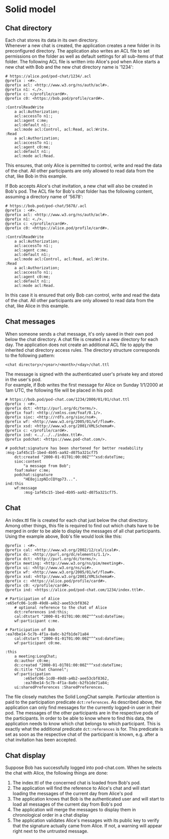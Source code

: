 # Solid model

## Chat directory

Each chat stores its data in its own directory.  
Whenever a new chat is created, the application creates a new folder in its preconfigured directory. The application also writes an ACL file to set permissions on the folder as well as default settings for all sub-items of that folder.
The following ACL file is written into Alice's pod when Alice starts a new chat with Bob and the new chat directory name is '1234':
```
# https://alice.pod/pod-chat/1234/.acl
@prefix : <#>.
@prefix acl: <http://www.w3.org/ns/auth/acl#>.
@prefix n1: <./>.
@prefix c: </profile/card#>.
@prefix c0: <https://bob.pod/profile/card#>.

:ControlReadWrite
    a acl:Authorization;
    acl:accessTo n1:;
    acl:agent c:me;
    acl:default n1:;
    acl:mode acl:Control, acl:Read, acl:Write.
:Read
    a acl:Authorization;
    acl:accessTo n1:;
    acl:agent c0:me;
    acl:default n1:;
    acl:mode acl:Read.
```
This ensures, that only Alice is permitted to control, write and read the data of the chat. All other participants are only allowed to read data from the chat, like Bob in this example.

If Bob accepts Alice's chat invitation, a new chat will also be created in Bob's pod. The ACL file for Bob's chat folder has the following content, assuming a directory name of '5678':
```
# https://bob.pod/pod-chat/5678/.acl
@prefix : <#>.
@prefix acl: <http://www.w3.org/ns/auth/acl#>.
@prefix n1: <./>.
@prefix c: </profile/card#>.
@prefix c0: <https://alice.pod/profile/card#>.

:ControlReadWrite
    a acl:Authorization;
    acl:accessTo n1:;
    acl:agent c:me;
    acl:default n1:;
    acl:mode acl:Control, acl:Read, acl:Write.
:Read
    a acl:Authorization;
    acl:accessTo n1:;
    acl:agent c0:me;
    acl:default n1:;
    acl:mode acl:Read.
```
In this case it is ensured that only Bob can control, write and read the data of the chat. All other participants are only allowed to read data from the chat, like Alice in this example.

## Chat messages
When someone sends a chat message, it's only saved in their own pod below the chat directory. A chat file is created in a new directory for each day. 
The application does not create an additional ACL file to apply the inherited chat directory access rules. The directory structure corresponds to the following pattern:
```
<chat directory>/<year>/<month>/<day>/chat.ttl
```
The message is signed with the authenticated user's private key and stored in the user's pod.  
For example, if Bob writes the first message for Alice on Sunday 1/1/2000 at 1am UTC, the following file will be placed in his pod:
```
# https://bob.pod/pod-chat.com/1234/2000/01/01/chat.ttl
@prefix : <#>.
@prefix dct: <http://purl.org/dc/terms/>.
@prefix foaf: <http://xmlns.com/foaf/0.1/>.
@prefix sioc: <http://rdfs.org/sioc/ns#>.
@prefix wf: <http://www.w3.org/2005/01/wf/flow#>.
@prefix xsd: <http://www.w3.org/2001/XMLSchema#>.
@prefix c: </profile/card#>.
@prefix ind: <../../../index.ttl#>.
@prefix podchat: <https://www.pod-chat.com/>.

# podchat:signature has been shortened for better readability
:msg-1af45c15-1bed-4b95-aa92-d075a321cf75
    dct:created "2000-01-01T01:00:00Z"^^xsd:dateTime;
    sioc:content
        "a message from Bob";
    foaf:maker c:me;
    podchat:signature
        "HE8ojizpNIcCQYqp73...".
ind:this
    wf:message
        :msg-1af45c15-1bed-4b95-aa92-d075a321cf75.
```

## Chat
An index.ttl file is created for each chat just below the chat directory.
Among other things, this file is required to find out which chats have to be merged in order to be able to display the messages of all chat participants.  
Using the example above, Bob's file would look like this:
```
@prefix : <#>.
@prefix cal: <http://www.w3.org/2002/12/cal/ical#>.
@prefix dc: <http://purl.org/dc/elements/1.1/>.
@prefix dct: <http://purl.org/dc/terms/>.
@prefix meeting: <http://www.w3.org/ns/pim/meeting#>.
@prefix ui: <http://www.w3.org/ns/ui#>.
@prefix wf: <http://www.w3.org/2005/01/wf/flow#>.
@prefix xsd: <http://www.w3.org/2001/XMLSchema#>.
@prefix c: <https://alice.pod/profile/card#>.
@prefix c0: </profile/card#>.
@prefix ind: <https://alice.pod/pod-chat.com/1234/index.ttl#>.

# Participation of Alice
:e65efc06-1cd0-49d8-a4b2-aee53cbf8362
    # optional reference to the chat of Alice
    dct:references ind:this;
    cal:dtstart "2000-01-01T01:00:00Z"^^xsd:dateTime;
    wf:participant c:me.

# Participation of Bob
:ea7dbe14-5c7b-4f1a-8a0c-b2fb1de71a84
    cal:dtstart "2000-01-01T01:00:00Z"^^xsd:dateTime;
    wf:participant c0:me.

:this
    a meeting:LongChat;
    dc:author c0:me;
    dc:created "2000-01-01T01:00:00Z"^^xsd:dateTime;
    dc:title "Chat Channel";
    wf:participation
        :e65efc06-1cd0-49d8-a4b2-aee53cbf8362,
        :ea7dbe14-5c7b-4f1a-8a0c-b2fb1de71a84;
    ui:sharedPreferences :SharedPreferences.
```
The file closely matches the Solid LongChat sample. Particular attention is paid to the participation predicate `dct:references`. As described above, the application can only find messages for the currently logged-in user in their pod. The messages of the other participants are in the respective pods of the participants. In order to be able to know where to find this data, the application needs to know which chat belongs to which participant. This is exactly what the additional predicate `dct:references` is for. This predicate is set as soon as the respective chat of the participant is known, e.g. after a chat invitation has been accepted.

## Chat display
Suppose Bob has successfully logged into pod-chat.com. When he selects the chat with Alice, the following things are done:

1. The index.ttl of the concerned chat is loaded from Bob's pod.
2. The application will find the reference to Alice's chat and will start loading the messages of the current day from Alice's pod
3. The application knows that Bob is the authenticated user and will start to load all messages of the current day from Bob's pod
4. The application will merge the messages to display them in chronological order in a chat display
5. The application validates Alice's messages with its public key to verify that the signature actually came from Alice. If not, a warning will appear right next to the untrusted message.


